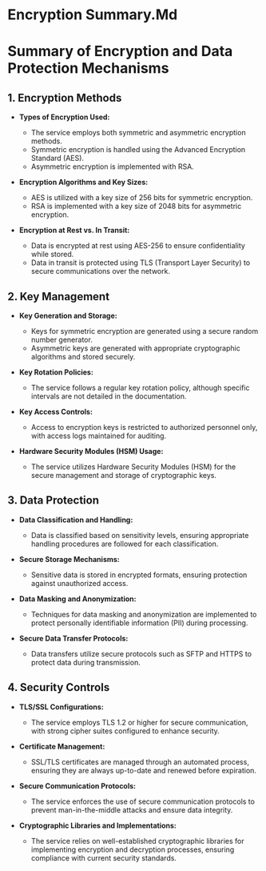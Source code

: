 # Encryption Summary.Md

# Summary of Encryption and Data Protection Mechanisms

## 1. Encryption Methods

- **Types of Encryption Used:**
  - The service employs both symmetric and asymmetric encryption methods.
  - Symmetric encryption is handled using the Advanced Encryption Standard (AES).
  - Asymmetric encryption is implemented with RSA.

- **Encryption Algorithms and Key Sizes:**
  - AES is utilized with a key size of 256 bits for symmetric encryption.
  - RSA is implemented with a key size of 2048 bits for asymmetric encryption.

- **Encryption at Rest vs. In Transit:**
  - Data is encrypted at rest using AES-256 to ensure confidentiality while stored.
  - Data in transit is protected using TLS (Transport Layer Security) to secure communications over the network.

## 2. Key Management

- **Key Generation and Storage:**
  - Keys for symmetric encryption are generated using a secure random number generator.
  - Asymmetric keys are generated with appropriate cryptographic algorithms and stored securely.

- **Key Rotation Policies:**
  - The service follows a regular key rotation policy, although specific intervals are not detailed in the documentation.

- **Key Access Controls:**
  - Access to encryption keys is restricted to authorized personnel only, with access logs maintained for auditing.

- **Hardware Security Modules (HSM) Usage:**
  - The service utilizes Hardware Security Modules (HSM) for the secure management and storage of cryptographic keys.

## 3. Data Protection

- **Data Classification and Handling:**
  - Data is classified based on sensitivity levels, ensuring appropriate handling procedures are followed for each classification.

- **Secure Storage Mechanisms:**
  - Sensitive data is stored in encrypted formats, ensuring protection against unauthorized access.

- **Data Masking and Anonymization:**
  - Techniques for data masking and anonymization are implemented to protect personally identifiable information (PII) during processing.

- **Secure Data Transfer Protocols:**
  - Data transfers utilize secure protocols such as SFTP and HTTPS to protect data during transmission.

## 4. Security Controls

- **TLS/SSL Configurations:**
  - The service employs TLS 1.2 or higher for secure communication, with strong cipher suites configured to enhance security.

- **Certificate Management:**
  - SSL/TLS certificates are managed through an automated process, ensuring they are always up-to-date and renewed before expiration.

- **Secure Communication Protocols:**
  - The service enforces the use of secure communication protocols to prevent man-in-the-middle attacks and ensure data integrity.

- **Cryptographic Libraries and Implementations:**
  - The service relies on well-established cryptographic libraries for implementing encryption and decryption processes, ensuring compliance with current security standards.